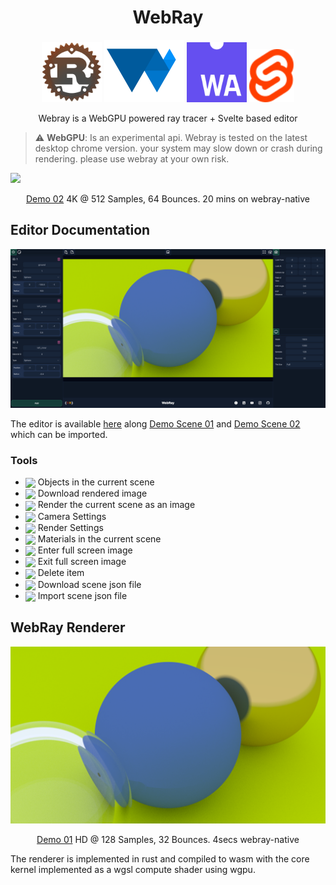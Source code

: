 <p align="center">
  <!-- <img src="https://raw.githubusercontent.com/BLaZeKiLL/VloxyEngine/main/.github/assets/vloxy_logo.svg" width=256> -->
  <h1 align="center">WebRay</h1>
</p>

<p align="center">
    <img width=96 src="./docs/icons/logo_rust.png">
    <img width=128 src="./docs/icons/logo_web_gpu.svg">
    <img width=96 src="./docs/icons/logo_web_assembly.svg">
    <img width=72 src="./docs/icons/logo_svelte.svg">
</p>

<p align="center">
Webray is a WebGPU powered ray tracer + Svelte based editor
</p>

> :warning: **WebGPU**: Is an experimental api. Webray is tested on the latest desktop chrome version. your system may slow down or crash during rendering. please use webray at your own risk.

<img src="./cover.png">
<p align="center">
  <a href="https://github.com/BLaZeKiLL/webray/blob/main/src/data/demo_02.scene.json">Demo 02</a>
  4K @ 512 Samples, 64 Bounces. 20 mins on webray-native
</p>

## Editor Documentation

<img src="./editor.png">

The editor is available [here](https://blazekill.github.io/webray/) along [Demo Scene 01](https://github.com/BLaZeKiLL/webray/blob/main/src/data/demo_01.scene.json) and [Demo Scene 02](https://github.com/BLaZeKiLL/webray/blob/main/src/data/demo_02.scene.json) which can be imported.

### Tools

- <img align="center" src="https://api.iconify.design/iconamoon/3d-light.svg?color=%23888888"> Objects in the current scene
- <img align="center" src="https://api.iconify.design/uil/image-download.svg?color=%23888888"> Download rendered image
- <img align="center" src="https://api.iconify.design/material-symbols/imagesmode-outline-rounded.svg?color=%23888888"> Render the current scene as an image
- <img align="center" src="https://api.iconify.design/material-symbols:android-camera-outline.svg?color=%23888888"> Camera Settings
- <img align="center" src="https://api.iconify.design/cil/tv.svg?color=%23888888"> Render Settings
- <img align="center" src="https://api.iconify.design/icon-park-outline/material.svg?color=%23888888"> Materials in the current scene
- <img align="center" src="https://api.iconify.design/gridicons/fullscreen.svg?color=%23888888"> Enter full screen image
- <img align="center" src="https://api.iconify.design/gridicons/fullscreen-exit.svg?color=%23888888"> Exit full screen image
- <img align="center" src="https://api.iconify.design/material-symbols/delete-forever-outline-rounded.svg?color=%23888888"> Delete item
- <img align="center" src="https://api.iconify.design/material-symbols/file-save-outline-rounded.svg?color=%23888888"> Download scene json file
- <img align="center" src="https://api.iconify.design/material-symbols/file-open-outline-rounded.svg?color=%23888888"> Import scene json file

## WebRay Renderer

<img src="./render.png">
<p align="center">
  <a href="https://github.com/BLaZeKiLL/webray/blob/main/src/data/demo_01.scene.json">Demo 01</a>
  HD @ 128 Samples, 32 Bounces. 4secs webray-native
</p>

The renderer is implemented in rust and compiled to wasm with the core kernel implemented as a wgsl compute shader using wgpu.
